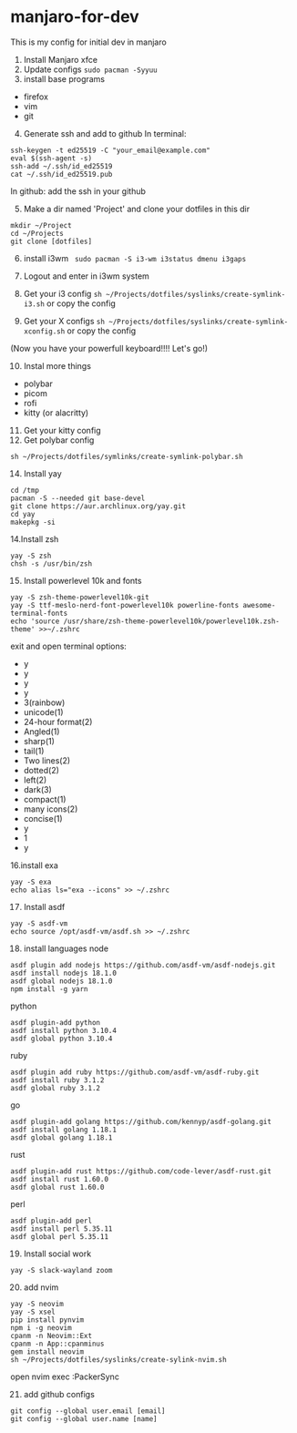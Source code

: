 # manjaro-for-dev
This is my config for initial dev in manjaro

1. Install Manjaro xfce
2. Update configs
`sudo pacman -Syyuu`
3. install base programs
- firefox
- vim
- git
4. Generate ssh and add to github
In terminal:
```
ssh-keygen -t ed25519 -C "your_email@example.com"
eval $(ssh-agent -s)
ssh-add ~/.ssh/id_ed25519
cat ~/.ssh/id_ed25519.pub
```

In github: add the ssh in your github

5. Make a dir named 'Project' and clone your dotfiles in this dir
```
mkdir ~/Project
cd ~/Projects
git clone [dotfiles]
```
6. install i3wm
` sudo pacman -S i3-wm i3status dmenu i3gaps`
7. Logout and enter in i3wm system
8. Get your i3 config
```sh ~/Projects/dotfiles/syslinks/create-symlink-i3.sh```
or copy the config

9. Get your X configs
```sh ~/Projects/dotfiles/syslinks/create-symlink-xconfig.sh```
or copy the config

(Now you have your powerfull keyboard!!!! Let's go!)

10. Instal more things
- polybar
- picom
- rofi
- kitty (or alacritty)

11. Get your kitty config
12. Get polybar config
```
sh ~/Projects/dotfiles/symlinks/create-symlink-polybar.sh
```
14. Install yay
```
cd /tmp
pacman -S --needed git base-devel
git clone https://aur.archlinux.org/yay.git
cd yay
makepkg -si
```

14.Install zsh
```
yay -S zsh
chsh -s /usr/bin/zsh
```
15. Install powerlevel 10k and fonts
```
yay -S zsh-theme-powerlevel10k-git
yay -S ttf-meslo-nerd-font-powerlevel10k powerline-fonts awesome-terminal-fonts
echo 'source /usr/share/zsh-theme-powerlevel10k/powerlevel10k.zsh-theme' >>~/.zshrc
```
exit and open terminal
options:
- y
- y
- y
- y
- 3(rainbow)
- unicode(1)
- 24-hour format(2)
- Angled(1)
- sharp(1)
- tail(1)
- Two lines(2)
- dotted(2)
- left(2)
- dark(3)
- compact(1)
- many icons(2)
- concise(1)
- y
- 1
- y

16.install exa
```
yay -S exa
echo alias ls="exa --icons" >> ~/.zshrc
```
17. Install asdf
```
yay -S asdf-vm
echo source /opt/asdf-vm/asdf.sh >> ~/.zshrc
```

18. install languages
node
```
asdf plugin add nodejs https://github.com/asdf-vm/asdf-nodejs.git
asdf install nodejs 18.1.0
asdf global nodejs 18.1.0
npm install -g yarn
```

python
```
asdf plugin-add python
asdf install python 3.10.4
asdf global python 3.10.4
```
ruby
```
asdf plugin add ruby https://github.com/asdf-vm/asdf-ruby.git
asdf install ruby 3.1.2
asdf global ruby 3.1.2
```

go
```
asdf plugin-add golang https://github.com/kennyp/asdf-golang.git
asdf install golang 1.18.1
asdf global golang 1.18.1
```

rust
```
asdf plugin-add rust https://github.com/code-lever/asdf-rust.git
asdf install rust 1.60.0
asdf global rust 1.60.0
```

perl
```
asdf plugin-add perl
asdf install perl 5.35.11
asdf global perl 5.35.11
```

19. Install social work
```
yay -S slack-wayland zoom
```

20. add nvim
```
yay -S neovim
yay -S xsel
pip install pynvim
npm i -g neovim
cpanm -n Neovim::Ext
cpanm -n App::cpanminus
gem install neovim
sh ~/Projects/dotfiles/syslinks/create-sylink-nvim.sh
```
open nvim
exec :PackerSync

21. add github configs
```
git config --global user.email [email]
git config --global user.name [name]
```
